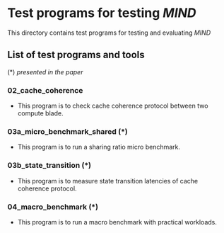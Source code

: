 # Test programs for testing *MIND*
This directory contains test programs for testing and evaluating *MIND*

## List of test programs and tools
(\*) *presented in the paper*

### 02_cache_coherence
- This program is to check cache coherence protocol between two compute blade.

### 03a_micro_benchmark_shared (\*)
- This program is to run a sharing ratio micro benchmark.

### 03b_state_transition (\*)
- This program is to measure state transition latencies of cache coherence protocol.

### 04_macro_benchmark (\*)
- This program is to run a macro benchmark with practical workloads.


